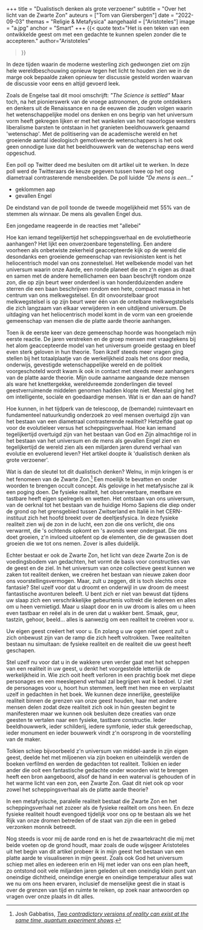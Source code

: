 +++
title = "Dualistisch denken als grote verzoener"
subtitle = "Over het licht van de Zwarte Zon"
auteurs = ["Tom van Giersbergen"]
date = "2022-09-03"
themas = "Religie & Metafysica"
aangehaald = ["Aristoteles"]
image = "a.jpg"
anchor = "Smart"
+++
{{< quote
	text="Het is een teken van een ontwikkelde geest om met een gedachte te kunnen spelen zonder die te accepteren."
	author="Aristoteles"
>}}

In deze tijden waarin de moderne westerling zich gedwongen ziet om zijn hele wereldbeschouwing opnieuw tegen het licht te houden zien we in de marge ook bepaalde zaken opnieuw ter discussie gesteld worden waarvan de discussie voor eens en altijd gevoerd leek.

Zoals de Engelse taal dit mooi omschrijft: *"The Science is settled"* Maar toch, na het pionierswerk van de vroege astronomen, de grote ontdekkers en denkers uit de Renaissance en na de eeuwen die zouden volgen waarin het wetenschappelijke model ons denken en ons begrip van het universum vorm heeft gekregen lijken er met het wankelen van het naoorlogse westers liberalisme barsten te ontstaan in het granieten beeldhouwwerk genaamd 'wetenschap'. Met de politisering van de academische wereld en het groeiende aantal ideologisch gemotiveerde wetenschappers is het ook geen onnodige luxe dat het beeldhouwwerk van de wetenschap eens werd opgeschud.

Een poll op Twitter deed me besluiten om dit artikel uit te werken. In deze poll werd de Twitteraars de keuze gegeven tussen twee op het oog diametraal contrasterende mensbeelden. De poll luidde *"De mens is een..."*

* geklommen aap
* gevallen Engel

De eindstand van de poll toonde de tweede mogelijkheid met 55% van de stemmen als winnaar. De mens als gevallen Engel dus.

Een jongedame reageerde in de reacties met "allebei"

Hoe kan iemand tegelijkertijd het scheppingsverhaal en de evolutietheorie aanhangen? Het lijkt een onverzoenbare tegenstelling. Een andere voorheen als onbetwiste zekerheid geaccepteerde kijk op de wereld die desondanks een groeiende gemeenschap van revisionisten kent is het heliocentrisch model van ons zonnestelsel. Het welbekende model van het universum waarin onze Aarde, een ronde planeet die om z'n eigen as draait en samen met de andere hemellichamen een baan beschrijft rondom onze zon, die op zijn beurt weer onderdeel is van honderdduizenden andere sterren die een baan beschrijven rondom een hete, compact massa in het centrum van ons melkwegstelsel. En dit onvoorstelbaar groot melkwegstelsel is op zijn beurt weer één van de ontelbare melkwegstelsels die zich langzaam van elkaar verwijderen in een uitdijend universum. De uitdaging van het heliocentrisch model komt in de vorm van een groeiende gemeenschap van mensen die de platte aarde theorie aanhangen.

Toen ik de eerste keer van deze gemeenschap hoorde was hoongelach mijn eerste reactie. De jaren verstreken en de groep mensen met vraagtekens bij het alom geaccepteerde model van het universum groeide gestaag en bleef even sterk geloven in hun theorie. Toen ikzelf steeds meer vragen ging stellen bij het totaalplaatje van de werkelijkheid zoals het ons door media, onderwijs, gevestigde wetenschappelijke wereld en de politiek voorgeschoteld wordt kwam ik ook in contact met steeds meer aanhangers van de platte aarde theorie. Mijn oude aanname aangaande deze mensen als ware het knettergekke, wereldvreemde zonderlingen die teveel geestverruimende middelen genomen hadden klopte niet. Meestal ging het om intelligente, sociale en goedaardige mensen. Wat is er dan aan de hand?

Hoe kunnen, in het tijdperk van de telescoop, de (bemande) ruimtevaart en fundamenteel natuurkundig onderzoek zo veel mensen overtuigd zijn van het bestaan van een diametraal contrasterende realiteit? Hetzelfde gaat op voor de evolutieleer versus het scheppingsverhaal. Hoe kan iemand tegelijkertijd overtuigd zijn van het bestaan van God en Zijn almachtige rol in het bestaan van het universum en de mens als gevallen Engel zien en tegelijkertijd de wereld zien als een miljarden jaren durend verhaal van evolutie en evoluerend leven? Het artikel doopte ik 'dualistisch denken als grote verzoener'.

Wat is dan de sleutel tot dit dualistisch denken? Welnu, in mijn kringen is er het fenomeen van de Zwarte Zon.[^1] Een moeilijk te bevatten en onder woorden te brengen occult concept. Als gelovige in het metafysische zal ik een poging doen.
De fysieke realiteit, het observeerbare, meetbare en tastbare heeft eigen spelregels en wetten. Het ontstaan van ons universum, van de oerknal tot het bestaan van de huidige Homo Sapiens die diep onder de grond op het grensgebied tussen Zwitserland en Italië in het CERN-instituut zich het hoofd breekt over de deeltjesfysica. In deze fysieke realiteit zien wij de zon in de lucht, een zon die ons verlicht, die ons verwarmt, die 's ochtends opkomt en 's avonds weer ondergaat.
Die ons doet groeien, z'n invloed uitoefent op de elementen, die de gewassen doet groeien die we tot ons nemen. Zover is alles duidelijk.

Echter bestaat er ook de Zwarte Zon, het licht van deze Zwarte Zon is de voedingsbodem van gedachten, het vormt de basis voor constructies van de geest en de ziel. In het universum van onze collectieve geest kunnen we zaken tot realiteit denken, we creëren het bestaan van nieuwe zaken door ons voorstellingsvermogen.
Maar, zult u zeggen, dit is toch slechts onze fantasie? Stel uzelf voor dat u droomt en onderwijl in uw droom de meest fantastische avonturen beleeft. U bent zich er niet van bewust dat tijdens uw slaap zich een verschrikkelijke gebeurtenis voltrekt die iedereen en alles om u heen vernietigd. Maar u slaapt door en in uw droom is alles om u heen even tastbaar en reëel als in de uren dat u wakker bent.
Smaak, geur, tastzin, gehoor, beeld... alles is aanwezig om een realiteit te creëren voor u.

Uw eigen geest creëert het voor u. En zolang u uw ogen niet opent zult u zich onbewust zijn van de ramp die zich heeft voltrokken. Twee realiteiten bestaan nu simultaan: de fysieke realiteit en de realiteit die uw geest heeft geschapen.

Stel uzelf nu voor dat u in de wakkere uren verder gaat met het scheppen van een realiteit in uw geest, u denkt het voorgestelde letterlijk de werkelijkheid in.
Wie zich ooit heeft verloren in een prachtig boek met diepe personages en een meeslepend verhaal zal begrijpen wat ik bedoel. U ziet de personages voor u, hoort hun stemmen, leeft met hen mee en verplaatst uzelf in gedachten ín het boek.
We kunnen deze innerlijke, geestelijke realiteit binnen de grenzen van onze geest houden, haar met andere mensen delen zodat deze realiteit zich ook in hún geesten begint te manifesteren maar we kunnen ook besluiten deze creaties van onze geesten te vertalen naar een fysieke, tastbare constructie. Ieder beeldhouwwerk, ieder schilderij, iedere symfonie, ieder stuk gereedschap, ieder monument en ieder bouwwerk vindt z'n oorsprong in de voorstelling van de maker.

Tolkien schiep bijvoorbeeld z'n universum van middel-aarde in zijn eigen geest, deelde het met miljoenen via zijn boeken en uiteindelijk werden de boeken verfilmd en werden de gedachten tot realiteit. Tolkien en ieder ander die ooit een fantastische gedachte onder woorden wist te brengen heeft een bron aangeboord, alsof de hand in een waterval is gehouden of in het warme licht van een zon, een Zwarte Zon. Gaat dit niet ook op voor zowel het scheppingsverhaal als de platte aarde theorie?

In een metafysische, paralelle realiteit bestaat die Zwarte Zon en het scheppingsverhaal net zozeer als de fysieke realiteit om ons heen. En deze fysieke realiteit houdt evengoed tijdelijk voor ons op te bestaan als we het Rijk van onze dromen betreden of de staat van zijn die een in gebed verzonken monnik betreedt.

Nog steeds is voor mij de aarde rond en is het de zwaartekracht die mij met beide voeten op de grond houdt, maar zoals de oude wijsgeer Aristoteles uit het begin van dit artikel probeer ik in mijn geest het bestaan van een platte aarde te visualiseren in mijn geest. Zoals ook God het universum schiep met alles en iedereen erin en Hij met ieder van ons een plan heeft, zo ontstond ooit vele miljarden jaren geleden uit een oneindig klein punt van oneindige dichtheid, oneindige energie en oneindige temperatuur alles wat we nu om ons heen ervaren, inclusief de menselijke geest die in staat is over de grenzen van tijd en ruimte te reiken, op zoek naar antwoorden op vragen over onze plaats in dit alles.

[^1]: Josh Gabbatiss, *[Two contradictory versions of reality can exist at the same time, quantum experiment shows](https://www.independent.co.uk/news/science/multiple-realities-quantum-physics-experiment-research-study-a8833341.html)*.